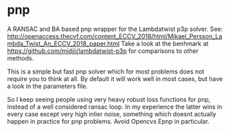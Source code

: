 # pnp
A RANSAC and BA based pnp wrapper for the Lambdatwist p3p solver. See: 
http://openaccess.thecvf.com/content_ECCV_2018/html/Mikael_Persson_Lambda_Twist_An_ECCV_2018_paper.html
Take a look at the benhmark at https://github.com/midjji/lambdatwist-p3p for comparisons to other methods. 


This is a simple but fast pnp solver which for most problems does not require you to think at all. 
By default it will work well in most cases, but have a look in the parameters file.

So I keep seeing people using very heavy robust loss functions for pnp, instead of a well considered ransac loop. 
In my experience the latter wins in every case except very high inlier noise, something which doesnt actually happen in practice for pnp problems. Avoid Opencvs Epnp in particular. 

